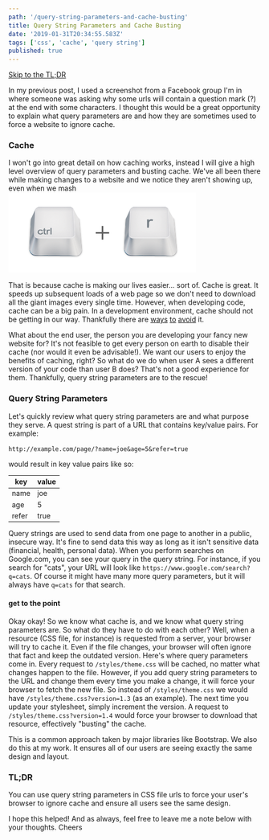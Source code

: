 ```yaml
---
path: '/query-string-parameters-and-cache-busting'
title: Query String Parameters and Cache Busting
date: '2019-01-31T20:34:55.583Z'
tags: ['css', 'cache', 'query string']
published: true
---
```


[Skip to the TL;DR](#tldr)

In my previous post, I used a screenshot from a Facebook group I'm in where someone was asking why some urls will contain a question mark (?) at the end with some characters. I thought this would be a great opportunity to explain what query parameters are and how they are sometimes used to force a website to ignore cache.

### Cache

I won't go into great detail on how caching works, instead I will give a high level overview of query parameters and busting cache. We've all been there while making changes to a website and we notice they aren't showing up, even when we mash ![alt text](refresh.png "Ctrl + R keys - author http://www.iconarchive.com/artist/chromatix.html")

That is because cache is making our lives easier... sort of. Cache is great. It speeds up subsequent loads of a web page so we don't need to download all the giant images every single time. However, when developing code, cache can be a big pain. In a development environment, cache should not be getting in our way. Thankfully there are [ways](https://www.technipages.com/google-chrome-how-to-completely-disable-cache) [to](https://dzone.com/articles/how-turn-firefox-browser-cache) [avoid](https://stackoverflow.com/a/46326832) it.

What about the end user, the person you are developing your fancy new website for? It's not feasible to get every person on earth to disable their cache (nor would it even be advisable!). We want our users to enjoy the benefits of caching, right? So what do we do when user A sees a different version of your code than user B does? That's not a good experience for them. Thankfully, query string parameters are to the rescue!

### Query String Parameters

Let's quickly review what query string parameters are and what purpose they serve. A quest string is part of a URL that contains key/value pairs. For example:

```
http://example.com/page/?name=joe&age=5&refer=true
```

would result in key value pairs like so:

| key | value |
|---|---|
| name | joe |
| age | 5 |
| refer | true |

Query strings are used to send data from one page to another in a public, insecure way. It's fine to send data this way as long as it isn't sensitive data (financial, health, personal data). When you perform searches on Google.com, you can see your query in the query string. For instance, if you search for "cats", your URL will look like `https://www.google.com/search?q=cats`. Of course it might have many more query parameters, but it will always have `q=cats` for that search.

#### get to the point

Okay okay! So we know what cache is, and we know what query string parameters are. So what do they have to do with each other? Well, when a resource (CSS file, for instance) is requested from a server, your browser will try to cache it. Even if the file changes, your browser will often ignore that fact and keep the outdated version. Here's where query parameters come in. Every request to `/styles/theme.css` will be cached, no matter what changes happen to the file. However, if you add query string parameters to the URL and change them every time you make a change, it will force your browser to fetch the new file. So instead of `/styles/theme.css` we would have `/styles/theme.css?version=1.3` (as an example). The next time you update your stylesheet, simply increment the version. A request to `/styles/theme.css?version=1.4` would force your browser to download that resource, effectively "busting" the cache.

This is a common approach taken by major libraries like Bootstrap. We also do this at my work. It ensures all of our users are seeing exactly the same design and layout.

### TL;DR <a name="tldr"></a>

You can use query string parameters in CSS file urls to force your user's browser to ignore cache and ensure all users see the same design.

I hope this helped! And as always, feel free to leave me a note below with your thoughts. Cheers